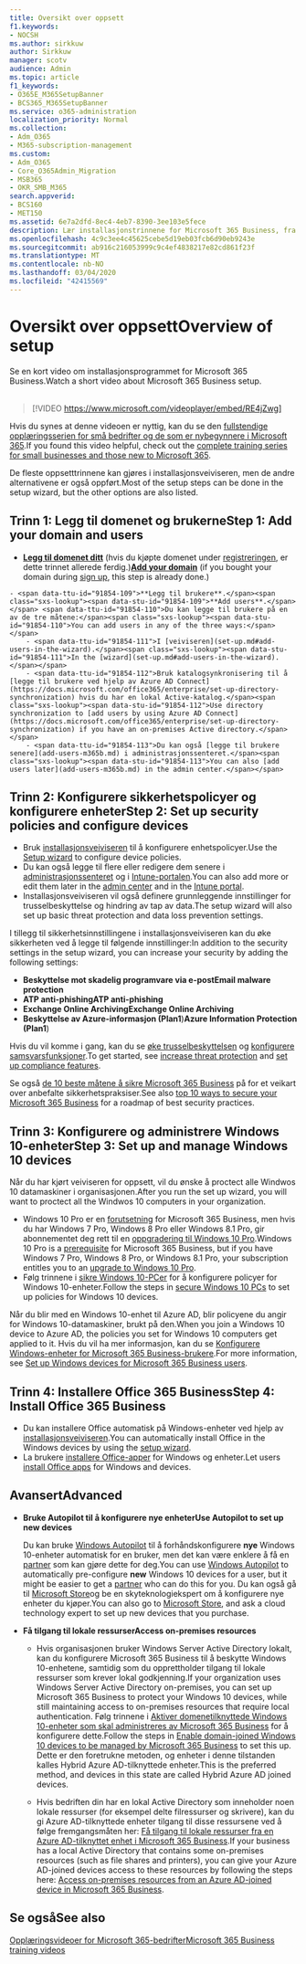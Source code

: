 ```yaml
---
title: Oversikt over oppsett
f1.keywords:
- NOCSH
ms.author: sirkkuw
author: Sirkkuw
manager: scotv
audience: Admin
ms.topic: article
f1_keywords:
- O365E_M365SetupBanner
- BCS365_M365SetupBanner
ms.service: o365-administration
localization_priority: Normal
ms.collection:
- Adm_O365
- M365-subscription-management
ms.custom:
- Adm_O365
- Core_O365Admin_Migration
- MSB365
- OKR_SMB_M365
search.appverid:
- BCS160
- MET150
ms.assetid: 6e7a2dfd-8ec4-4eb7-8390-3ee103e5fece
description: Lær installasjonstrinnene for Microsoft 365 Business, fra å abonnere, legge til et domene og brukere, til å konfigurere sikkerhetspolicyer og mer.
ms.openlocfilehash: 4c9c3ee4c45625cebe5d19eb03fcb6d90eb9243e
ms.sourcegitcommit: ab916c216053999c9c4ef4838217e82cd861f23f
ms.translationtype: MT
ms.contentlocale: nb-NO
ms.lasthandoff: 03/04/2020
ms.locfileid: "42415569"
---
```

# <a name="overview-of-setup"></a><span data-ttu-id="91854-103">Oversikt over oppsett</span><span class="sxs-lookup"><span data-stu-id="91854-103">Overview of setup</span></span>

<span data-ttu-id="91854-104">Se en kort video om installasjonsprogrammet for Microsoft 365 Business.</span><span class="sxs-lookup"><span data-stu-id="91854-104">Watch a short video about Microsoft 365 Business setup.</span></span><br><br>

> [!VIDEO https://www.microsoft.com/videoplayer/embed/RE4jZwg] 

<span data-ttu-id="91854-105">Hvis du synes at denne videoen er nyttig, kan du se den [fullstendige opplæringsserien for små bedrifter og de som er nybegynnere i Microsoft 365](https://support.office.com/article/6ab4bbcd-79cf-4000-a0bd-d42ce4d12816).</span><span class="sxs-lookup"><span data-stu-id="91854-105">If you found this video helpful, check out the [complete training series for small businesses and those new to Microsoft 365](https://support.office.com/article/6ab4bbcd-79cf-4000-a0bd-d42ce4d12816).</span></span>

<span data-ttu-id="91854-106">De fleste oppsetttrinnene kan gjøres i installasjonsveiviseren, men de andre alternativene er også oppført.</span><span class="sxs-lookup"><span data-stu-id="91854-106">Most of the setup steps can be done in the setup wizard, but the other options are also listed.</span></span>

## <a name="step-1-add-your-domain-and-users"></a><span data-ttu-id="91854-107">Trinn 1: Legg til domenet og brukerne</span><span class="sxs-lookup"><span data-stu-id="91854-107">Step 1: Add your domain and users</span></span>

   - <span data-ttu-id="91854-108">**[Legg til domenet ditt](set-up.md#add-your-domain-to-personalize-sign-in)** (hvis du kjøpte domenet under [registreringen](sign-up.md), er dette trinnet allerede ferdig.)</span><span class="sxs-lookup"><span data-stu-id="91854-108">**[Add your domain](set-up.md#add-your-domain-to-personalize-sign-in)** (if you bought your domain during [sign up](sign-up.md), this step is already done.)</span></span>

    - <span data-ttu-id="91854-109">**Legg til brukere**.</span><span class="sxs-lookup"><span data-stu-id="91854-109">**Add users**.</span></span> <span data-ttu-id="91854-110">Du kan legge til brukere på en av de tre måtene:</span><span class="sxs-lookup"><span data-stu-id="91854-110">You can add users in any of the three ways:</span></span>
        - <span data-ttu-id="91854-111">I [veiviseren](set-up.md#add-users-in-the-wizard).</span><span class="sxs-lookup"><span data-stu-id="91854-111">In the [wizard](set-up.md#add-users-in-the-wizard).</span></span>
        - <span data-ttu-id="91854-112">Bruk katalogsynkronisering til å [legge til brukere ved hjelp av Azure AD Connect](https://docs.microsoft.com/office365/enterprise/set-up-directory-synchronization) hvis du har en lokal Active-katalog.</span><span class="sxs-lookup"><span data-stu-id="91854-112">Use directory synchronization to [add users by using Azure AD Connect](https://docs.microsoft.com/office365/enterprise/set-up-directory-synchronization) if you have an on-premises Active directory.</span></span>
        - <span data-ttu-id="91854-113">Du kan også [legge til brukere senere](add-users-m365b.md) i administrasjonssenteret.</span><span class="sxs-lookup"><span data-stu-id="91854-113">You can also [add users later](add-users-m365b.md) in the admin center.</span></span>
## <a name="step-2-set-up-security-policies-and-configure-devices"></a><span data-ttu-id="91854-114">Trinn 2: Konfigurere sikkerhetspolicyer og konfigurere enheter</span><span class="sxs-lookup"><span data-stu-id="91854-114">Step 2: Set up security policies and configure devices</span></span> 

  - <span data-ttu-id="91854-115">Bruk [installasjonsveiviseren](set-up.md#protect-your-organization) til å konfigurere enhetspolicyer.</span><span class="sxs-lookup"><span data-stu-id="91854-115">Use the [Setup wizard](set-up.md#protect-your-organization) to configure device policies.</span></span> 
  - <span data-ttu-id="91854-116">Du kan også legge til flere eller redigere dem senere i [administrasjonssenteret](view-policies-and-devices.md) og i [Intune-portalen](https://docs.microsoft.com/intune/tutorial-walkthrough-intune-portal).</span><span class="sxs-lookup"><span data-stu-id="91854-116">You can also add more or edit them later in the [admin center](view-policies-and-devices.md) and in the [Intune portal](https://docs.microsoft.com/intune/tutorial-walkthrough-intune-portal).</span></span>
  - <span data-ttu-id="91854-117">Installasjonsveiviseren vil også definere grunnleggende innstillinger for trusselbeskyttelse og hindring av tap av data.</span><span class="sxs-lookup"><span data-stu-id="91854-117">The setup wizard will also set up basic threat protection and data loss prevention settings.</span></span>
  
  <span data-ttu-id="91854-118">I tillegg til sikkerhetsinnstillingene i installasjonsveiviseren kan du øke sikkerheten ved å legge til følgende innstillinger:</span><span class="sxs-lookup"><span data-stu-id="91854-118">In addition to the security settings in the setup wizard, you can increase your security by adding the following settings:</span></span>

- <span data-ttu-id="91854-119">**Beskyttelse mot skadelig programvare via e-post**</span><span class="sxs-lookup"><span data-stu-id="91854-119">**Email malware protection**</span></span>
- <span data-ttu-id="91854-120">**ATP anti-phishing**</span><span class="sxs-lookup"><span data-stu-id="91854-120">**ATP anti-phishing**</span></span>
- <span data-ttu-id="91854-121">**Exchange Online Archiving**</span><span class="sxs-lookup"><span data-stu-id="91854-121">**Exchange Online Archiving**</span></span>
- <span data-ttu-id="91854-122">**Beskyttelse av Azure-informasjon (Plan1**)</span><span class="sxs-lookup"><span data-stu-id="91854-122">**Azure Information Protection (Plan1**)</span></span>

<span data-ttu-id="91854-123">Hvis du vil komme i gang, kan du se [øke trusselbeskyttelsen](increase-threat-protection.md) og [konfigurere samsvarsfunksjoner](set-up-compliance.md).</span><span class="sxs-lookup"><span data-stu-id="91854-123">To get started, see [increase threat protection](increase-threat-protection.md) and [set up compliance features](set-up-compliance.md).</span></span>

<span data-ttu-id="91854-124">Se også [de 10 beste måtene å sikre Microsoft 365 Business](https://docs.microsoft.com/office365/admin/security-and-compliance/secure-your-business-data) på for et veikart over anbefalte sikkerhetspraksiser.</span><span class="sxs-lookup"><span data-stu-id="91854-124">See also [top 10 ways to secure your Microsoft 365 Business](https://docs.microsoft.com/office365/admin/security-and-compliance/secure-your-business-data) for a roadmap of best security practices.</span></span>

## <a name="step-3-set-up-and-manage-windows-10-devices"></a><span data-ttu-id="91854-125">Trinn 3: Konfigurere og administrere Windows 10-enheter</span><span class="sxs-lookup"><span data-stu-id="91854-125">Step 3: Set up and manage Windows 10 devices</span></span>

<span data-ttu-id="91854-126">Når du har kjørt veiviseren for oppsett, vil du ønske å proctect alle Windwos 10 datamaskiner i organisasjonen.</span><span class="sxs-lookup"><span data-stu-id="91854-126">After you run the set up wizard, you will want to proctect all the Windwos 10 computers in your organization.</span></span>
  
- <span data-ttu-id="91854-127">Windows 10 Pro er en [forutsetning](pre-requisites-for-data-protection.md) for Microsoft 365 Business, men hvis du har Windows 7 Pro, Windows 8 Pro eller Windows 8.1 Pro, gir abonnementet deg rett til en [oppgradering til Windows 10 Pro](https://docs.microsoft.com/microsoft-365/business/upgrade-to-windows-pro-creators-update).</span><span class="sxs-lookup"><span data-stu-id="91854-127">Windows 10 Pro is a [prerequisite](pre-requisites-for-data-protection.md) for Microsoft 365 Business, but if you have Windows 7 Pro, Windows 8 Pro, or Windows 8.1 Pro, your subscription entitles you to an [upgrade to  Windows 10 Pro](https://docs.microsoft.com/microsoft-365/business/upgrade-to-windows-pro-creators-update).</span></span>
- <span data-ttu-id="91854-128">Følg trinnene i [sikre Windows 10-PCer](secure-win-10-pcs.md) for å konfigurere policyer for Windows 10-enheter.</span><span class="sxs-lookup"><span data-stu-id="91854-128">Follow the steps in [secure Windows 10 PCs](secure-win-10-pcs.md) to set up policies for Windows 10 devices.</span></span>

<span data-ttu-id="91854-129">Når du blir med en Windows 10-enhet til Azure AD, blir policyene du angir for Windows 10-datamaskiner, brukt på den.</span><span class="sxs-lookup"><span data-stu-id="91854-129">When you join a Windows 10 device to Azure AD, the policies you set for Windows 10 computers get applied to it.</span></span> <span data-ttu-id="91854-130">Hvis du vil ha mer informasjon, kan du se [Konfigurere Windows-enheter for Microsoft 365 Business-brukere](set-up-windows-devices.md).</span><span class="sxs-lookup"><span data-stu-id="91854-130">For more information, see [Set up Windows devices for Microsoft 365 Business users](set-up-windows-devices.md).</span></span>

## <a name="step-4-install-office-365-business"></a><span data-ttu-id="91854-131">Trinn 4: Installere Office 365 Business</span><span class="sxs-lookup"><span data-stu-id="91854-131">Step 4: Install Office 365 Business</span></span>
- <span data-ttu-id="91854-132">Du kan installere Office automatisk på Windows-enheter ved hjelp av [installasjonsveiviseren](set-up.md#deploy-office-365-client-apps).</span><span class="sxs-lookup"><span data-stu-id="91854-132">You can automatically install Office in the Windows devices by using the [setup wizard](set-up.md#deploy-office-365-client-apps).</span></span>
- <span data-ttu-id="91854-133">La brukere [installere Office-apper](https://docs.microsoft.com/office365/admin/setup/install-applications) for Windows og enheter.</span><span class="sxs-lookup"><span data-stu-id="91854-133">Let users [install Office apps](https://docs.microsoft.com/office365/admin/setup/install-applications) for Windows and devices.</span></span>
     
## <a name="advanced"></a><span data-ttu-id="91854-134">Avansert</span><span class="sxs-lookup"><span data-stu-id="91854-134">Advanced</span></span>
- <span data-ttu-id="91854-135">**Bruke Autopilot til å konfigurere nye enheter**</span><span class="sxs-lookup"><span data-stu-id="91854-135">**Use Autopilot to set up new devices**</span></span>
            
     <span data-ttu-id="91854-136">Du kan bruke [Windows Autopilot](add-autopilot-devices-and-profile.md) til å forhåndskonfigurere **nye** Windows 10-enheter automatisk for en bruker, men det kan være enklere å få en [partner](https://www.microsoft.com/solution-providers/search) som kan gjøre dette for deg.</span><span class="sxs-lookup"><span data-stu-id="91854-136">You can use [Windows Autopilot](add-autopilot-devices-and-profile.md) to automatically pre-configure **new** Windows 10 devices for a user, but it might be easier to get a [partner](https://www.microsoft.com/solution-providers/search) who can do this for you.</span></span> <span data-ttu-id="91854-137">Du kan også gå til [Microsoft Store](https://go.microsoft.com/fwlink/?linkid=874598)og be en skyteknologiekspert om å konfigurere nye enheter du kjøper.</span><span class="sxs-lookup"><span data-stu-id="91854-137">You can also go to [Microsoft Store](https://go.microsoft.com/fwlink/?linkid=874598), and ask a cloud technology expert to set up new devices that you purchase.</span></span>

- <span data-ttu-id="91854-138">**Få tilgang til lokale ressurser**</span><span class="sxs-lookup"><span data-stu-id="91854-138">**Access on-premises resources**</span></span>

     - <span data-ttu-id="91854-139">Hvis organisasjonen bruker Windows Server Active Directory lokalt, kan du konfigurere Microsoft 365 Business til å beskytte Windows 10-enhetene, samtidig som du opprettholder tilgang til lokale ressurser som krever lokal godkjenning.</span><span class="sxs-lookup"><span data-stu-id="91854-139">If your organization uses Windows Server Active Directory on-premises, you can set up Microsoft 365 Business to protect your Windows 10 devices, while still maintaining access to on-premises resources that require local authentication.</span></span> <span data-ttu-id="91854-140">Følg trinnene i [Aktiver domenetilknyttede Windows 10-enheter som skal administreres av Microsoft 365 Business](manage-windows-devices.md) for å konfigurere dette.</span><span class="sxs-lookup"><span data-stu-id="91854-140">Follow the steps in [Enable domain-joined Windows 10 devices to be managed by Microsoft 365 Business](manage-windows-devices.md) to set this up.</span></span> <span data-ttu-id="91854-141">Dette er den foretrukne metoden, og enheter i denne tilstanden kalles Hybrid Azure AD-tilknyttede enheter.</span><span class="sxs-lookup"><span data-stu-id="91854-141">This is the preferred method, and devices in this state are called Hybrid Azure AD joined devices.</span></span>

    - <span data-ttu-id="91854-142">Hvis bedriften din har en lokal Active Directory som inneholder noen lokale ressurser (for eksempel delte filressurser og skrivere), kan du gi Azure AD-tilknyttede enheter tilgang til disse ressursene ved å følge fremgangsmåten her: [Få tilgang til lokale ressurser fra en Azure AD-tilknyttet enhet i Microsoft 365 Business](access-resources.md).</span><span class="sxs-lookup"><span data-stu-id="91854-142">If your business has a local Active Directory that contains some on-premises resources (such as file shares and printers), you can give your Azure AD-joined devices access to these resources by following the steps here: [Access on-premises resources from an Azure AD-joined device in Microsoft 365 Business](access-resources.md).</span></span>

## <a name="see-also"></a><span data-ttu-id="91854-143">Se også</span><span class="sxs-lookup"><span data-stu-id="91854-143">See also</span></span>

[<span data-ttu-id="91854-144">Opplæringsvideoer for Microsoft 365-bedrifter</span><span class="sxs-lookup"><span data-stu-id="91854-144">Microsoft 365 Business training videos</span></span>](https://support.office.com/article/6ab4bbcd-79cf-4000-a0bd-d42ce4d12816)
